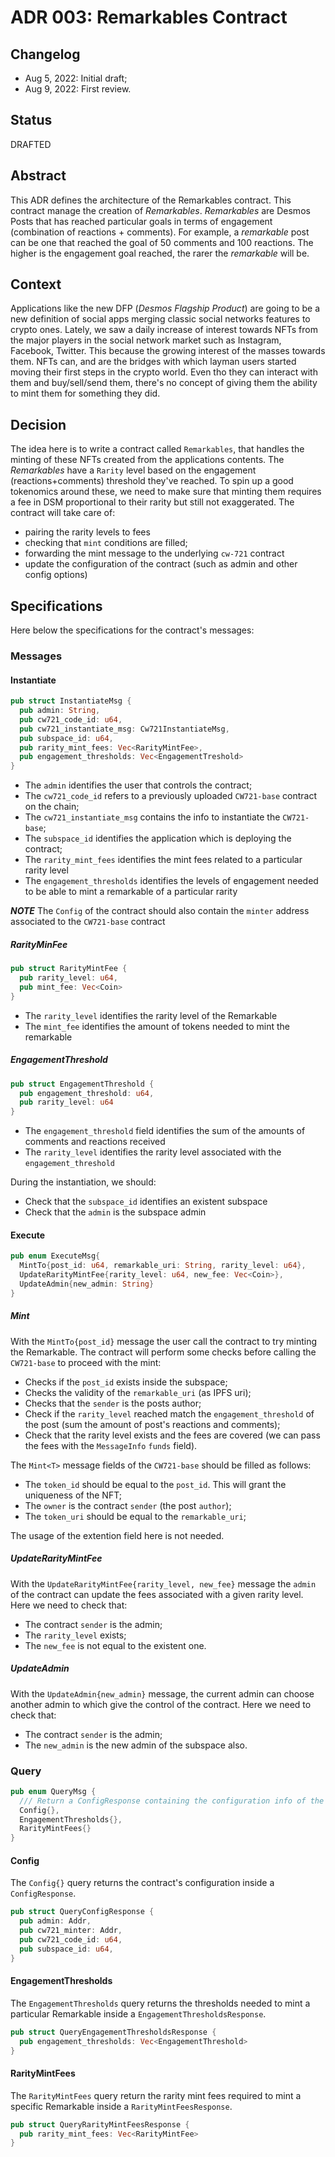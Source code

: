 # ADR 003: Remarkables Contract

## Changelog

- Aug 5, 2022: Initial draft;
- Aug 9, 2022: First review.

## Status
DRAFTED

## Abstract
This ADR defines the architecture of the Remarkables contract. This contract manage the creation of _Remarkables_.
_Remarkables_ are Desmos Posts that has reached particular goals in terms of engagement (combination of reactions + comments).
For example, a _remarkable_ post can be one that reached the goal of 50 comments and 100 reactions. The higher is the engagement
goal reached, the rarer the _remarkable_ will be.

## Context
Applications like the new DFP (_Desmos Flagship Product_) are going to be a new definition of social apps merging classic social networks features to
crypto ones. Lately, we saw a daily increase of interest towards NFTs from the major players in the social network market
such as Instagram, Facebook, Twitter. This because the growing interest of the masses towards them. NFTs can, and are the bridges
with which layman users started moving their first steps in the crypto world. Even tho they can interact with them and buy/sell/send them,
there's no concept of giving them the ability to mint them for something they did.

## Decision
The idea here is to write a contract called `Remarkables`, that handles the minting of these NFTs created from the applications
contents. The _Remarkables_ have a `Rarity` level based on the engagement (reactions+comments) threshold they've reached.
To spin up a good tokenomics around these, we need to make sure that minting them requires a fee in DSM proportional to
their rarity but still not exaggerated.
The contract will take care of:
* pairing the rarity levels to fees
* checking that `mint` conditions are filled;
* forwarding the mint message to the underlying `cw-721` contract
* update the configuration of the contract (such as admin and other config options)

## Specifications
Here below the specifications for the contract's messages:

### Messages

#### Instantiate
```rust
pub struct InstantiateMsg {
  pub admin: String,
  pub cw721_code_id: u64,
  pub cw721_instantiate_msg: Cw721InstantiateMsg,
  pub subspace_id: u64,
  pub rarity_mint_fees: Vec<RarityMintFee>,
  pub engagement_thresholds: Vec<EngagementTreshold>
}
```

* The `admin` identifies the user that controls the contract;
* The `cw721_code_id` refers to a previously uploaded `CW721-base` contract on the chain;
* The `cw721_instantiate_msg` contains the info to instantiate the `CW721-base`;
* The `subspace_id` identifies the application which is deploying the contract;
* The `rarity_mint_fees` identifies the mint fees related to a particular rarity level
* The `engagement_thresholds` identifies the levels of engagement needed to be able to mint a remarkable of a particular rarity

***NOTE***
The `Config` of the contract should also contain the `minter` address associated to the `CW721-base` contract

##### RarityMinFee
```rust
pub struct RarityMintFee {
  pub rarity_level: u64,
  pub mint_fee: Vec<Coin>
}
```

* The `rarity_level` identifies the rarity level of the Remarkable
* The `mint_fee` identifies the amount of tokens needed to mint the remarkable

##### EngagementThreshold
```rust
pub struct EngagementThreshold {
  pub engagement_threshold: u64,
  pub rarity_level: u64
}
```

* The `engagement_threshold` field identifies the sum of the amounts of comments and reactions received
* The `rarity_level` identifies the rarity level associated with the `engagement_threshold`

During the instantiation, we should:
* Check that the `subspace_id` identifies an existent subspace
* Check that the `admin` is the subspace admin

#### Execute
```rust
pub enum ExecuteMsg{
  MintTo{post_id: u64, remarkable_uri: String, rarity_level: u64},
  UpdateRarityMintFee{rarity_level: u64, new_fee: Vec<Coin>},
  UpdateAdmin{new_admin: String}
}
```

##### Mint
With the `MintTo{post_id}` message the user call the contract to try minting the Remarkable. The contract will perform some checks before
calling the `CW721-base` to proceed with the mint:
* Checks if the `post_id` exists inside the subspace;
* Checks the validity of the `remarkable_uri` (as IPFS uri);
* Checks that the `sender` is the posts author;
* Check if the `rarity_level` reached match the `engagement_threshold` of the post (sum the amount of post's reactions and comments);
* Check that the rarity level exists and the fees are covered (we can pass the fees with the `MessageInfo` `funds` field).

The `Mint<T>` message fields of the `CW721-base` should be filled as follows:
* The `token_id` should be equal to the `post_id`. This will grant the uniqueness of the NFT;
* The `owner` is the contract `sender` (the post `author`);
* The `token_uri` should be equal to the `remarkable_uri`;

The usage of the extention field here is not needed.

##### UpdateRarityMintFee
With the `UpdateRarityMintFee{rarity_level, new_fee}` message the `admin` of the contract can update the fees associated with
a given rarity level. Here we need to check that:
* The contract `sender` is the admin;
* The `rarity_level` exists;
* The `new_fee` is not equal to the existent one.

##### UpdateAdmin
With the `UpdateAdmin{new_admin}` message, the current admin can choose another admin to which give the control of the contract.
Here we need to check that:
* The contract `sender` is the admin;
* The `new_admin` is the new admin of the subspace also.

### Query
```rust
pub enum QueryMsg {
  /// Return a ConfigResponse containing the configuration info of the contract
  Config{},
  EngagementThresholds{},
  RarityMintFees{}
}
```

#### Config
The `Config{}` query returns the contract's configuration inside a `ConfigResponse`.
```rust
pub struct QueryConfigResponse {
  pub admin: Addr,
  pub cw721_minter: Addr,
  pub cw721_code_id: u64,
  pub subspace_id: u64,
}
```

#### EngagementThresholds
The `EngagementThresholds` query returns the thresholds needed to mint a particular Remarkable inside a `EngagementThresholdsResponse`.
```rust
pub struct QueryEngagementThresholdsResponse {
  pub engagement_thresholds: Vec<EngagementThreshold>
}
```

#### RarityMintFees
The `RarityMintFees` query return the rarity mint fees required to mint a specific Remarkable inside a `RarityMintFeesResponse`.
```rust
pub struct QueryRarityMintFeesResponse {
  pub rarity_mint_fees: Vec<RarityMintFee>
}
```
